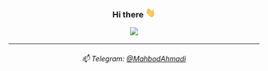 <div align="center">

### Hi there <img src="https://github.com/MahbodHastam/MahbodHastam/blob/main/hi.gif" width="20px" height="20px" />
 
[![](https://github-readme-stats.vercel.app/api?username=mahbodhastam&show_icons=true&theme=ayu-mirage)](https://github.com/MahbodHastam/)

<!--
[![](https://github-readme-stats.vercel.app/api/top-langs/?username=mahbodhastam&theme=ayu-mirage&layout=compact)](https://github.com/MahbodHastam/)
-->

<hr>

<!--
###### ⛏️ I’m currently working on some _Personal Projects_
-->

###### 📫 Telegram: [@MahbodAhmadi](https://t.me/MahbodAhmadi) 
</div>
